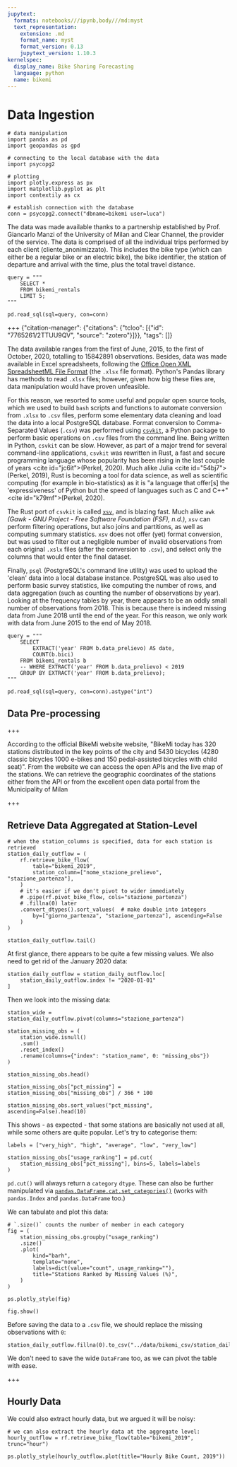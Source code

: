 ```yaml
---
jupytext:
  formats: notebooks///ipynb,body///md:myst
  text_representation:
    extension: .md
    format_name: myst
    format_version: 0.13
    jupytext_version: 1.10.3
kernelspec:
  display_name: Bike Sharing Forecasting
  language: python
  name: bikemi
---
```


# Data Ingestion

```{code-cell} ipython3
# data manipulation
import pandas as pd
import geopandas as gpd

# connecting to the local database with the data
import psycopg2

# plotting
import plotly.express as px
import matplotlib.pyplot as plt
import contextily as cx

# establish connection with the database
conn = psycopg2.connect("dbname=bikemi user=luca")
```

The data was made available thanks to a partnership established by Prof. Giancarlo Manzi of the University of Milan and Clear Channel, the provider of the service. The data is comprised of all the individual trips performed by each client (cliente_anonimizzato). This includes the bike type (which can either be a regular bike or an electric bike), the bike identifier, the station of departure and arrival with the time, plus the total travel distance.

```{code-cell} ipython3
query = """
    SELECT *
    FROM bikemi_rentals
    LIMIT 5;
"""

pd.read_sql(sql=query, con=conn)
```

+++ {"citation-manager": {"citations": {"tcloo": [{"id": "7765261/2TTUU9QV", "source": "zotero"}]}}, "tags": []}

The data available ranges from the first of June, 2015, to the first of October, 2020, totalling to 15842891 observations. Besides, data was made available in Excel spreadsheets, following the [Office Open XML SpreadsheetML File Format](https://docs.microsoft.com/en-us/openspecs/office_standards/ms-xlsx/f780b2d6-8252-4074-9fe3-5d7bc4830968) (the `.xlsx` file format). Python's Pandas library has methods to read `.xlsx` files; however, given how big these files are, data manipulation would have proven unfeasible.

For this reason, we resorted to some useful and popular open source tools, which we used to build `bash` scripts and functions to automate conversion from `.xlsx` to `.csv` files, perform some elementary data cleaning and load the data into a local PostgreSQL database. Format conversion to Comma-Separated Values (`.csv`) was performed using [`csvkit`](https://github.com/wireservice/csvkit), a Python package to perform basic operations on `.csv` files from the command line. Being written in Python, `csvkit` can be slow. However, as part of a major trend for several command-line applications, `csvkit` was rewritten in Rust, a fast and secure programming language whose popularity has been rising in the last couple of years <cite id=\"jc6it\">(Perkel, 2020)</cite>. Much alike Julia <cite id=\"54bj7\">(Perkel, 2019)</cite>, Rust is becoming a tool for data science, as well as scientific computing (for example in bio-statistics) as it is \"a language that offer[s] the 'expressiveness' of Python but the speed of languages such as C and C++\" <cite id=\"k79mf\">(Perkel, 2020)</cite>.

The Rust port of `csvkit` is called [`xsv`](https://github.com/BurntSushi/xsv), and is blazing fast. Much alike `awk` <cite id="tcloo">(<i>Gawk - GNU Project - Free Software Foundation (FSF)</i>, n.d.)</cite>, `xsv` can perform filtering operations, but also joins and partitions, as well as computing summary statistics. `xsv` does not offer (yet) format conversion, but was used to filter out a negligible number of invalid observations from each original `.xslx` files (after the conversion to `.csv`), and select only the columns that would enter the final dataset.

Finally, `psql` (PostgreSQL's command line utility) was used to upload the 'clean' data into a local database instance. PostgreSQL was also used to perform basic survey statistics, like computing the number of rows, and data aggregation (such as counting the number of observations by year). Looking at the frequency tables by year, there appears to be an oddly small number of observations from 2018. This is because there is indeed missing data from June 2018 until the end of the year. For this reason, we only work with data from June 2015 to the end of May 2018.

```{code-cell} ipython3
query = """
    SELECT
        EXTRACT('year' FROM b.data_prelievo) AS date,
        COUNT(b.bici)
    FROM bikemi_rentals b
    -- WHERE EXTRACT('year' FROM b.data_prelievo) < 2019
    GROUP BY EXTRACT('year' FROM b.data_prelievo);
"""

pd.read_sql(sql=query, con=conn).astype("int")
```

## Data Pre-processing

+++

According to the official BikeMi website website, "BikeMi today has 320 stations distributed in the key points of the city and 5430 bicycles (4280 classic bicycles 1000 e-bikes and 150 pedal-assisted bicycles with child seat)". From the website we can access the open APIs and the live map of the stations. We can retrieve the geographic coordinates of the stations either from the API or from the excellent open data portal from the Municipality of Milan

+++

## Retrieve Data Aggregated at Station-Level

```{code-cell} ipython3
# when the station_columns is specified, data for each station is retrieved
station_daily_outflow = (
    rf.retrieve_bike_flow(
        table="bikemi_2019",
        station_column=["nome_stazione_prelievo", "stazione_partenza"],
    )
    # it's easier if we don't pivot to wider immediately
    # .pipe(rf.pivot_bike_flow, cols="stazione_partenza")
    # .fillna(0) later
    .convert_dtypes().sort_values(  # make double into integers
        by=["giorno_partenza", "stazione_partenza"], ascending=False
    )
)

station_daily_outflow.tail()
```

At first glance, there appears to be quite a few missing values. We also need to get rid of the January 2020 data:

```{code-cell} ipython3
station_daily_outflow = station_daily_outflow.loc[
    station_daily_outflow.index != "2020-01-01"
]
```

Then we look into the missing data:

```{code-cell} ipython3
station_wide = station_daily_outflow.pivot(columns="stazione_partenza")
```

```{code-cell} ipython3
station_missing_obs = (
    station_wide.isnull()
    .sum()
    .reset_index()
    .rename(columns={"index": "station_name", 0: "missing_obs"})
)

station_missing_obs.head()
```

```{code-cell} ipython3
station_missing_obs["pct_missing"] = station_missing_obs["missing_obs"] / 366 * 100

station_missing_obs.sort_values("pct_missing", ascending=False).head(10)
```

This shows - as expected - that some stations are basically not used at all, while some others are quite popular. Let's try to categorise them:

```{code-cell} ipython3
labels = ["very_high", "high", "average", "low", "very_low"]

station_missing_obs["usage_ranking"] = pd.cut(
    station_missing_obs["pct_missing"], bins=5, labels=labels
)
```

`pd.cut()` will always return a `category` `dtype`. These can also be further manipulated via [`pandas.DataFrame.cat.set_categories()`](https://pandas.pydata.org/pandas-docs/stable/reference/api/pandas.Series.cat.set_categories.html) (works with `pandas.Index` and `pandas.DataFrame` too.)

We can tabulate and plot this data:

```{code-cell} ipython3
# `.size()` counts the number of member in each category
fig = (
    station_missing_obs.groupby("usage_ranking")
    .size()
    .plot(
        kind="barh",
        template="none",
        labels=dict(value="count", usage_ranking=""),
        title="Stations Ranked by Missing Values (%)",
    )
)

ps.plotly_style(fig)

fig.show()
```

Before saving the data to a `.csv` file, we should replace the missing observations with `0`:

```{code-cell} ipython3
station_daily_outflow.fillna(0).to_csv("../data/bikemi_csv/station_daily_outflow.csv")
```

We don't need to save the wide `DataFrame` too, as we can pivot the table with ease.

+++

## Hourly Data

We could also extract hourly data, but we argued it will be noisy:

```{code-cell} ipython3
# we can also extract the hourly data at the aggregate level:
hourly_outflow = rf.retrieve_bike_flow(table="bikemi_2019", trunc="hour")
```

```{code-cell} ipython3
ps.plotly_style(hourly_outflow.plot(title="Hourly Bike Count, 2019"))
```
